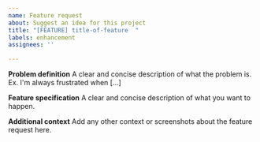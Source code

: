 ```yaml
---
name: Feature request
about: Suggest an idea for this project
title: "[FEATURE] title-of-feature  "
labels: enhancement
assignees: ''

---
```


**Problem definition**
A clear and concise description of what the problem is. Ex. I'm always frustrated when [...]

**Feature specification**
A clear and concise description of what you want to happen.

**Additional context**
Add any other context or screenshots about the feature request here.

